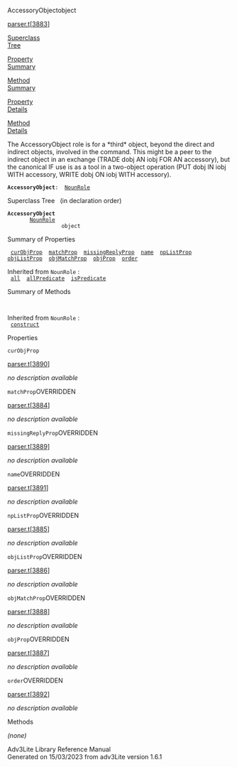 <span class="title">AccessoryObject</span><span class="type">object</span>

[parser.t](../file/parser.t.html)\[[3883](../source/parser.t.html#3883)\]

[Superclass  
Tree](#_SuperClassTree_)

[Property  
Summary](#_PropSummary_)

[Method  
Summary](#_MethodSummary_)

[Property  
Details](#_Properties_)

[Method  
Details](#_Methods_)

<div class="fdesc">

The AccessoryObject role is for a \*third\* object, beyond the direct
and indirect objects, involved in the command. This might be a peer to
the indirect object in an exchange (TRADE dobj AN iobj FOR AN
accessory), but the canonical IF use is as a tool in a two-object
operation (PUT dobj IN iobj WITH accessory, WRITE dobj ON iobj WITH
accessory).

**`AccessoryObject`**` :   `[`NounRole`](../object/NounRole.html)

</div>

<span id="_SuperClassTree_"></span>

<div class="mjhd">

<span class="hdln">Superclass Tree</span>   (in declaration order)

</div>

**`AccessoryObject`**  
`         `[`NounRole`](../object/NounRole.html)  
`                 object`  
<span id="_PropSummary_"></span>

<div class="mjhd">

<span class="hdln">Summary of Properties</span>  

</div>

` `[`curObjProp`](#curObjProp)`  `[`matchProp`](#matchProp)`  `[`missingReplyProp`](#missingReplyProp)`  `[`name`](#name)`  `[`npListProp`](#npListProp)`  `[`objListProp`](#objListProp)`  `[`objMatchProp`](#objMatchProp)`  `[`objProp`](#objProp)`  `[`order`](#order)`  `

Inherited from `NounRole` :  
` `[`all`](../object/NounRole.html#all)`  `[`allPredicate`](../object/NounRole.html#allPredicate)`  `[`isPredicate`](../object/NounRole.html#isPredicate)`  `

<span id="_MethodSummary_"></span>

<div class="mjhd">

<span class="hdln">Summary of Methods</span>  

</div>

` `

Inherited from `NounRole` :  
` `[`construct`](../object/NounRole.html#construct)`  `

<span id="_Properties_"></span>

<div class="mjhd">

<span class="hdln">Properties</span>  

</div>

<span id="curObjProp"></span>

`curObjProp`

[parser.t](../file/parser.t.html)\[[3890](../source/parser.t.html#3890)\]

<div class="desc">

*no description available*

</div>

<span id="matchProp"></span>

`matchProp`<span class="rem">OVERRIDDEN</span>

[parser.t](../file/parser.t.html)\[[3884](../source/parser.t.html#3884)\]

<div class="desc">

*no description available*

</div>

<span id="missingReplyProp"></span>

`missingReplyProp`<span class="rem">OVERRIDDEN</span>

[parser.t](../file/parser.t.html)\[[3889](../source/parser.t.html#3889)\]

<div class="desc">

*no description available*

</div>

<span id="name"></span>

`name`<span class="rem">OVERRIDDEN</span>

[parser.t](../file/parser.t.html)\[[3891](../source/parser.t.html#3891)\]

<div class="desc">

*no description available*

</div>

<span id="npListProp"></span>

`npListProp`<span class="rem">OVERRIDDEN</span>

[parser.t](../file/parser.t.html)\[[3885](../source/parser.t.html#3885)\]

<div class="desc">

*no description available*

</div>

<span id="objListProp"></span>

`objListProp`<span class="rem">OVERRIDDEN</span>

[parser.t](../file/parser.t.html)\[[3886](../source/parser.t.html#3886)\]

<div class="desc">

*no description available*

</div>

<span id="objMatchProp"></span>

`objMatchProp`<span class="rem">OVERRIDDEN</span>

[parser.t](../file/parser.t.html)\[[3888](../source/parser.t.html#3888)\]

<div class="desc">

*no description available*

</div>

<span id="objProp"></span>

`objProp`<span class="rem">OVERRIDDEN</span>

[parser.t](../file/parser.t.html)\[[3887](../source/parser.t.html#3887)\]

<div class="desc">

*no description available*

</div>

<span id="order"></span>

`order`<span class="rem">OVERRIDDEN</span>

[parser.t](../file/parser.t.html)\[[3892](../source/parser.t.html#3892)\]

<div class="desc">

*no description available*

</div>

<span id="_Methods_"></span>

<div class="mjhd">

<span class="hdln">Methods</span>  

</div>

*(none)*

<div class="ftr">

Adv3Lite Library Reference Manual  
Generated on 15/03/2023 from adv3Lite version 1.6.1

</div>
